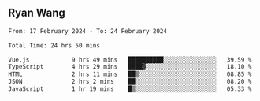 ## Ryan Wang

<!--START_SECTION:waka-->

```txt
From: 17 February 2024 - To: 24 February 2024

Total Time: 24 hrs 50 mins

Vue.js            9 hrs 49 mins   ██████████░░░░░░░░░░░░░░░   39.59 %
TypeScript        4 hrs 29 mins   ████▓░░░░░░░░░░░░░░░░░░░░   18.10 %
HTML              2 hrs 11 mins   ██▒░░░░░░░░░░░░░░░░░░░░░░   08.85 %
JSON              2 hrs 2 mins    ██░░░░░░░░░░░░░░░░░░░░░░░   08.20 %
JavaScript        1 hr 19 mins    █▒░░░░░░░░░░░░░░░░░░░░░░░   05.33 %
```

<!--END_SECTION:waka-->

